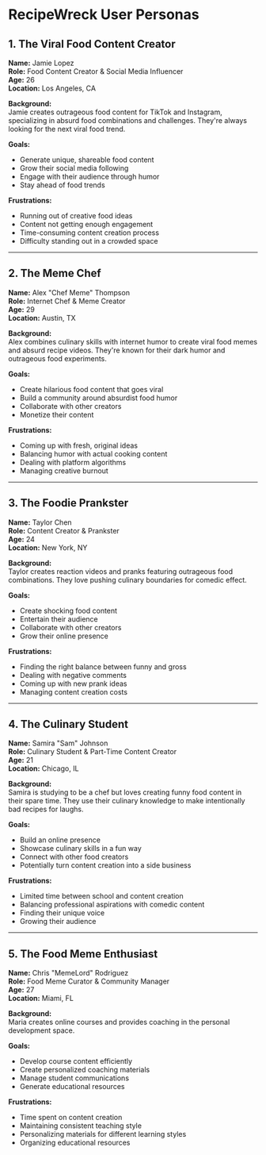 # RecipeWreck User Personas

## 1. The Viral Food Content Creator
**Name:** Jamie Lopez  
**Role:** Food Content Creator & Social Media Influencer  
**Age:** 26  
**Location:** Los Angeles, CA  

**Background:**  
Jamie creates outrageous food content for TikTok and Instagram, specializing in absurd food combinations and challenges. They're always looking for the next viral food trend.

**Goals:**
- Generate unique, shareable food content
- Grow their social media following
- Engage with their audience through humor
- Stay ahead of food trends

**Frustrations:**
- Running out of creative food ideas
- Content not getting enough engagement
- Time-consuming content creation process
- Difficulty standing out in a crowded space

---

## 2. The Meme Chef
**Name:** Alex "Chef Meme" Thompson  
**Role:** Internet Chef & Meme Creator  
**Age:** 29  
**Location:** Austin, TX  

**Background:**  
Alex combines culinary skills with internet humor to create viral food memes and absurd recipe videos. They're known for their dark humor and outrageous food experiments.

**Goals:**
- Create hilarious food content that goes viral
- Build a community around absurdist food humor
- Collaborate with other creators
- Monetize their content

**Frustrations:**
- Coming up with fresh, original ideas
- Balancing humor with actual cooking content
- Dealing with platform algorithms
- Managing creative burnout

---

## 3. The Foodie Prankster
**Name:** Taylor Chen  
**Role:** Content Creator & Prankster  
**Age:** 24  
**Location:** New York, NY  

**Background:**  
Taylor creates reaction videos and pranks featuring outrageous food combinations. They love pushing culinary boundaries for comedic effect.

**Goals:**
- Create shocking food content
- Entertain their audience
- Collaborate with other creators
- Grow their online presence

**Frustrations:**
- Finding the right balance between funny and gross
- Dealing with negative comments
- Coming up with new prank ideas
- Managing content creation costs

---

## 4. The Culinary Student
**Name:** Samira "Sam" Johnson  
**Role:** Culinary Student & Part-Time Content Creator  
**Age:** 21  
**Location:** Chicago, IL  

**Background:**  
Samira is studying to be a chef but loves creating funny food content in their spare time. They use their culinary knowledge to make intentionally bad recipes for laughs.

**Goals:**
- Build an online presence
- Showcase culinary skills in a fun way
- Connect with other food creators
- Potentially turn content creation into a side business

**Frustrations:**
- Limited time between school and content creation
- Balancing professional aspirations with comedic content
- Finding their unique voice
- Growing their audience

---

## 5. The Food Meme Enthusiast
**Name:** Chris "MemeLord" Rodriguez  
**Role:** Food Meme Curator & Community Manager  
**Age:** 27  
**Location:** Miami, FL  

**Background:**  
Maria creates online courses and provides coaching in the personal development space.

**Goals:**
- Develop course content efficiently
- Create personalized coaching materials
- Manage student communications
- Generate educational resources

**Frustrations:**
- Time spent on content creation
- Maintaining consistent teaching style
- Personalizing materials for different learning styles
- Organizing educational resources


